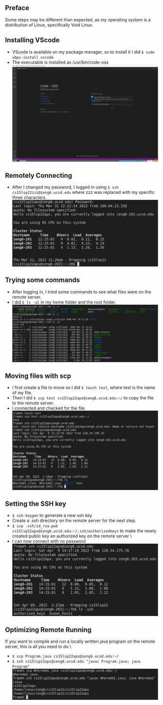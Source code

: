 Preface
------------
Some steps may be different than expected, as my operating system is a distribution of Linux, specifically Void Linux.

## Installing VScode
- VScode is available on my package manager, so to install it I did `$ sudo xbps-install vscode`
- The executable is installed as /usr/bin/code-oss \
![Screenshot](https://raw.githubusercontent.com/Mnohem/cse15l-lab-reports/main/images/screenshot-2022-04-09-14%3A10%3A14.png)

## Remotely Connecting
- After I changed my password, I logged in using `$ ssh cs15lsp22zzz@ieng6.ucsd.edu` where zzz was replaced with my specific three characters. \
![Screenshot](https://raw.githubusercontent.com/Mnohem/cse15l-lab-reports/main/images/slurped-2022-03-31-12%3A26%3A12.png)

## Trying some commands
- After logging in, I tried some commands to see what files were on the remote server.
- I did `$ ls -al` in my home folder and the root folder. \
![Screenshot](https://raw.githubusercontent.com/Mnohem/cse15l-lab-reports/main/images/slurped-2022-03-31-12%3A45%3A12.png)

## Moving files with scp
- I first create a file to move so I did `$ touch test`, where test is the name of my file.
- Then I did `$ scp test cs15lsp22apx@ieng6.ucsd.edu:~/` to copy the file to the remote server.
- I connected and checked for the file. \
![Screenshot](https://raw.githubusercontent.com/Mnohem/cse15l-lab-reports/main/images/slurped-2022-04-09-14%3A16%3A06.png)

## Setting the SSH key
- `$ ssh-keygen` to generate a new ssh key
- Create a .ssh directory on the remote server for the next step.
- `$ scp .ssh/id_rsa.pub cs15lsp22apx@ieng6.ucsd.edu:~/.ssh/authorizedkeys` to make the newly created public key an authorized key on the remote server \
- I can now connect with no password
![Screenshot](https://raw.githubusercontent.com/Mnohem/cse15l-lab-reports/main/images/slurped-2022-04-09-14%3A17%3A38.png)

## Optimizing Remote Running
If you want to compile and run a locally written java program on the remote server, this is all you need to do \
- `$ scp Program.java cs15lsp22apx@ieng6.ucsd.edu:~/` 
- `$ ssh cs15lsp22apx@ieng6.ucsd.edu "javac Program.java; java Program"`
![Screenshot](https://raw.githubusercontent.com/Mnohem/cse15l-lab-reports/main/images/slurped-2022-03-31-13%3A18%3A21.png)

